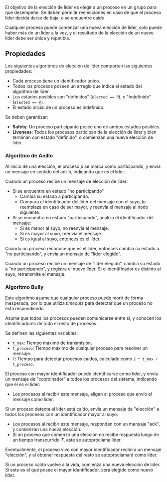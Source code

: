 El objetivo de la elección de líder es elegir a un proceso en un grupo para que desempeñe. Se deben permitir reelecciones en caso de que el proceso líder decida darse de baja, o se encuentre caído.

Cualquier proceso puede comenzar una nueva elección de líder, solo puede haber más de un líder a la vez, y el resultado de la elección de un nuevo líder debe ser única y repetible.

## Propiedades

Los siguientes algoritmos de elección de líder comparten las siguientes propiedades:

- Cada proceso tiene un identificador único.
- Todos los procesos poseen un arreglo que indica el estado del algoritmo de líder
- Los estados posibles son "definidos" (`elected == P`), o "indefinido" (`elected == @)`.
- El estado inicial de un proceso es indefinido.

Se deben garantizar:

- **Safety**: Un proceso participante posee uno de ambos estados posibles.
- **Liveness**: Todos los procesos participan de la elección de líder y bien terminan con estado "definido", o comienzan una nueva elección de líder.

### Algoritmo de Anillo

Al inicio de una elección, el proceso $p$ se marca como participando, y envía un mensaje en sentido del anillo, indicando que es el líder.

Cuando un proceso recibe un mensaje de elección de líder:

- Si se encuentra en estado "no participando"
	- Cambia su estado a participando.
	- Compara el identificador del líder del mensaje con el suyo, lo reemplaza en caso de ser mayor, y reenvía el mensaje al nodo siguiente.
- Si se encuentra en estado "participando", analiza el identificador del mensaje:
	- Si es menor al suyo, no reenvía el mensaje.
	- Si es mayor al suyo, reenvía el mensaje.
	- Si es igual al suyo, entonces es el líder.

Cuando un proceso reconoce que es el líder, entonces cambia su estado a "no participando", y envía un mensaje de "líder elegido".

Cuando un proceso recibe un mensaje de "líder elegido", cambia su estado a "no participando", y registra el nuevo líder. Si el identificador es distinto al suyo, retransmite el mensaje.

### Algoritmo Bully

Este algoritmo asume que cualquier proceso puede morir de forma inesperada, por lo que utiliza *timeouts* para detectar que un proceso no está respondiendo.

Asume que todos los procesos pueden comunicarse entre sí, y conocen los identificadores de todo el resto de procesos.

Se definen las siguientes variables:

- `t_max`: Tiempo máximo de transmisión.
- `t_proceso`: Tiempo máximo de cualquier proceso para resolver un mensaje.
- `T`: Tiempo para detectar procesos caídos, calculado como `2 * t_max + t_proceso`.

El proceso con mayor identificador puede identificarse como líder, y envía un mensaje de "coordinador" a todos los procesos del sistema, indicando que él es el líder:

- Los procesos al recibir este mensaje, eligen al proceso que envío el mensaje como líder.

Si un proceso detecta el líder está caído, envía un mensaje de "elección" a todos los procesos con un identificador mayor al suyo:

- Los procesos al recibir este mensaje, responden con un mensaje "ack", y comienzan una nueva elección.
- Si un proceso que comenzó una elección no recibe respuesta luego de un tiempo transcurrido $T$, este se autoproclama líder.

Eventualmente, el proceso vivo con mayor identificador recibira un mensaje "elección", y al obtener respuesta del resto se autoproclamará como líder.

Si un proceso caído vuelve a la vida, comienza una nueva elección de lider. Si este es el que posee el mayor identificador, será elegido como nuevo líder.

